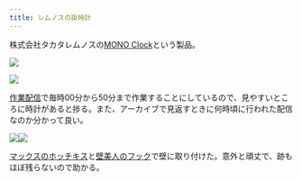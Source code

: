```yaml
---
title: レムノスの掛時計
---
```

株式会社タカタレムノスの[MONO Clock](https://www.amazon.co.jp/dp/B004UIT8BK)という製品。

![](https://lh3.googleusercontent.com/docs/ADP-6oG6syQbGRZwm-7qCxVKMZkOpw2DZ6-UU5uqGqxtdtz2FW5qCWcLn0R3bNQqwof5AtRoJ6O2lZR3sFFBNRDSc-HMULS5ap3fu0sdUtitl6vrwGkSpuif1DmFbeTrzXm9Q9UXrKhpL_qqxAXH0XQwri30fFMu6y6fNdxCTjzQBe9XCnVdnB8ccRUoFlkXzDEabrmYXQ1AWg-FxpCxNh4W5yw0BvdDr7he6tkKK9VxNPKY2ptaVoWdTamm5AzU7feRfbq36r7gf41vQqfzFZANx9F9n6x2Z10cKM0tikzyTA6r5ifayXg9bXDOVIHJ6q5vlxgP6IUyvK8XcDTXiQ7JTwHM3ZIMVc5u01yJXsSyOYqdHd1sVfrNnDhmgN6rBC5mGoNTvUVy3T_GmTB1lEog_HzJcxhFgWjjfNZAV4PM4bo32_AF4jd_sfpZcXwB5xPVw1YAyAoN6z30UMJIakk2H1wy6zq-1E6_Ta00KQzkA--CEyL1Vn0EM3o8CRBuFXGYCLrDm6S5zrzJ20WTksapaJIjEUSydtwfMpvj1zhs2NL10-VN1ZRvi7xlp78tL_kOkAo_mZZWbd4kO8Mn8wuBWOJHJE-ypJVNUnG4ejIjy9thrqxkPal4c98ddNg-x-7lJgCI2FD-_C47XQQVU9HkbTzyYRnJvQ556pEMyop4HzpnZbofk94pOSEQ0UY6yf3u--bfaC9bZ1tPuXIQGpbGaEgDo8i14zKMb_yu02VeWjMNEw49to3LrNCghP-fahyl7PopXPfi_G5CCIItU9dL2ADMsDh-o_UjSAz0mkHxkxu-DakfQ6dqohgX7dVDmQD6eVVsJTeseWVto9WH3IOHsIwxR_3P4KcB6hoS0SiIfBXel2UPyZyGvzJC6CwjhOTgYTmJfFxoSMpCSDM27N6abBsnUAdpA70gp6vkdlu8kNgdjbeJkfExiG_PZnHvqzlW-C8gdydmgKj67CaoV3QeYTIqakk2pLIvdwBgGe7G0D2klibzwuJ7Wqjiku6VeRU1GLRs6b8eibuUHyd7nvUQTaYJEJden9NfGMxDON1Gxw5xdSyg8MmnidBcvI3JnS62Y-WTpCS64O3_jFylihW2DVxLGNwxVx9jnXIr8KwSp1-WrFzbh97OklTypB4v-srMiHr8QqWVige6sN3bzkd6TDq4k-qnbIDpHMJW-bDCwglby6n9bKqc4XasP892LBOl6k8kVL79QoM4YLAlAAaX3ZcEYUUejRAyOL2UU3yTmYzQfwvO)

![](https://lh3.googleusercontent.com/docs/ADP-6oEYmT9v4zBIrtq9tpkZwHeVPyYR93E6l-QQqxUjfmoq5QV2ZK1pqRrJKhIIzMc2hWfMmsWp6Ya7KSa0QrKmhhdBQzwQZf_ojeLqYfC10eS_9SowxY2jCfnymVn66lI0rea_euEVkMnYcjTjqcqqfYUHGKa7CkTzXKGTDrPp7Od-gFBzC9kp0jgH0IBVGWusAiXTzosZlnXfMzCrvLhYOLsULID6nFEGl4vSKahrN2ARxVwtidOC5CxSSi9evO9AhLZ8R-BBlCyauC7z1NdJwfJvYD6pv6X6UukRdnwmlezaibMdo7rlfccr3nMqmGzvr3zwSFauODxUGbw10-0_ZzKLSewRMlTtIFL6gTk5dRdpTMcOnjk0duC4MyNqfb2H4G1yNnqWzNhNzwCOinOReQFSqZ6E5s4G41pJL93wwXe5egG2E87iwoiKdBRTBCAdBfHeE1cEbtdqXZmV6CmoKUQYm-Qu4spugKt7TO5I_JHdo1i_RcI6WdJkEw_tEXlllJSERvgL8bg0Xs2GsKx9-q2nQc86sTbRqX3ObborikN_ChYJpPpwldU2yJNnwyoEt8_M7bBqIyI_EivAkMOhAz0wVmCpzetSv3D_CaYyF2rxdPWATixz2rYaek12E28_-WSLenYKzcJYooNrzDLRohCz591fC_l90nKjtD8qZMDF57NohnqI00_M1KClVZ207rCKKr0tK29VlXyWLa1ZIvVe6aWomLVIrEYS4LPtez503ihBjofeQ6h3E83gPXxPImpfboYk43rs-66CfFR_p21D_MicD0mlq-Fo6x5YeagUB0U7AeTZ6ceGrCQELWGhxqbEsrzRx-rwIVF8RfwgcwiRh9cWYGDNE16wpVNIO-RTHtMuNAANBuU9EMX4qSugB4fZIt7ctEstcI293pg22TfecUuTfNaxo5tkEBAhlVzhVEB4dHpfX2DvqWR5Smisyzn5s951j6jjuTDbKY-gC92kpelE3mRUbcXLZjw-MMEh5FtRoQugCONRH3X3tUX_vGB2--F-MlfO-JOnffdrijQTGzBXx5moGLUmY1Id_2TkDvis8Qei3kedG_Z1c1AbLdTrQzuGOj-rHjVWXzE0JaiLpK1XC-dvNnKIVMNz3XQsNqnkQnfuqeyrXRxxw4STk6jAx-H81pW5pBCZxxUrNP_pS6-R9DM4Maiy0rtxmGFKDy7wYnXmhq69pWG9OKzEfuDFC33pJRX8Pse2sV4qqJchxqWQ95GGC8aHyN0R3wDPcDKC)

[作業配信](https://www.youtube.com/channel/UC5s-KpSDGzxWPWNv94PnJHw)で毎時00分から50分まで作業することにしているので、見やすいところに時計があると捗る。また、アーカイブで見返すときに何時頃に行われた配信なのか分かって良い。

![](https://lh3.googleusercontent.com/docs/ADP-6oE6vCfmL2hfu7zlK1_JbMWhdR1xKlOh1PRMx-ckDmbPPfXdHt-MPoTIlq4dnug7IXLXxC_sHSSaYQUw_dHA-bOW0A6MvmxGMBiWBFmEMwJ29ylDfdsLK-Eyk8_8uF_Dx3x-01vAoTREd6m8hoNRy3AfGsE6rDBy0s1f_sp6qD8ghbRJvmt1dobu_239HRpQRlfQ7gfzIR9ZNwYV6DrErB85DaY1H0DIv4lz-8-L_52yaR8dl3R5gxxeM12czbjwrbqEvzYEqdRCb3S4Qxsun6EI15ShWJNEc-F_Rvv1FJqZ2gHMnq5nt4Kni6iy8gmiA8BttE2LLD_Wxo8g-3clEbstNKra84OFWBGUZX_OV67o6K0bPBlAtgeFIgFbX5ULsWlGH25jPER4cHlxh_uobubRDY_5L2zWni0bQvn2t74yqhsU_Kpnu-qoRXRwouwLpdt_nKSukTfzU_NNwaj61nzhDcRKRZhrCo0HUn8shjxG_OrQqh3nd0VdrpmyHyvql_PJKVcVFxcc34uM4fCl8g8dcNzKq-uuTQifdXX28eSGKfalaNZ66jQkwSFmaksAY3v8MAJDvlOkysNC0q_8v0aqaCB67j8CMRewPy0cLLCFwUTWLVi-aJIctGVsCek6X68Mb2zBmxacd8GRqn4Hz8oT6Ki_nH4EfYESLB8YAvkdlHGdB25laiDQbDezWl8DtZWpkFuieBQg5SQ70FtPntuHR8S5F2sN9_rAMkdlSZ3XjLl8C-cJJ7PIvenM5kI015LyNeZY4WwWtVzFHcat-9D8nd0U07qzdDyDi6xl9PuJ7YRro8p2uK10apz6q-jyvING5pbbnp4VSj9UJhsZbq82aBd9eiGk998JiBy0Ls_7J4rDLkgL7DGLHt85tIbawbGdFZzpHmQ7iY-AgkdQyAVumr-VTFxc9S9hl85dky3XIhLKCFOVlX4OAqfGSHm50zwrEqgo6-Ikp9hLkSAVlAWUXjHgdg24zrtzN5efZjKtC06DorE2Vkr9irXPAIn7c_1ocuJKUcjtC04JvsHpzjPgjzGJmI3C3X1qhS1f6yr65nhCYGBgeyUf4SGvCLhOu-sgilABTKrWyumwZO6T-DKZvPQQiy8sPrPAp287fSEzhN0dhKmqkO8NeAhB9cVLYZIlFe09UsSmj06KXtAusJStqjyBx9uHKSS1lu2VdAstp5BFsaMIQzp16NdYXvWsG5C3bDrlDYLTl9moFMTW5liyZ2njTkimWKTvj6NW_iMHSyiS)![](https://lh3.googleusercontent.com/docs/ADP-6oGYSy8i2_k6E1HN5pSMQFCFKZhhrt5BlrpsKURQxPQCcWSfNshUGrJw5WuSjzKPNuX89cTqHLtTfXkxeqwvKGKpLvpNK3EEPszWYOE0VO3NKFdOW35yGiRK8jEZWSxohkeJucKxsz8SD-wZ5QOokhZtbDkdMD4DpkOsx_Uldd1qwD6plt0h3Kbtx0_mimrFT1YufKabUbHcIT5gGXSUCVa1F-N3CA5o_nHOdx7gLc8n-5566ynt3SdsvmUv2s4R8ivhGwoLu1C8Olt0UYG7yUy8SIXBLdQFOyEY8ZUGDhy1ZozMHZzUZxpX5p8c6IIaBOk2glheHOlQCKEpYY8i-gUM8JUBeybezCWXfmvyl3iOqOCBOJttVAfJXvlO22VTveLBYc5npcCOZyyP-ntbpgJk0KlrLv6Wkr_UgzX8IP4W9FHhdMLms-d7-gwfXyuHJwvjx7Bn-6-9fIABr5OyAhpMhGRmuLitB1Ba3q0MR-xoCjk-M3rBotFaCgElgwTw5L10WF-x9w3oVooK9ln4Be65Er2XBK3-lmV4A-uu-1QucNuGWMDBZgdU4ajfIpubOlmFDXPy7NF6rbbr7PE0FHs40la-T_3EuIXV-_IM0C4jA33ThXjsFvOV82TNzrhReWSjozzNlZdUU7w-NkcCDq1awkZD6dAlsNZyjRvTa6TDoWaXCIt9rSZlvd7kpWgvxMwR1Bq3SiYxLuqVP8anal2tMo9kwrr3D8x6sY0Iq11ZBXbIfxpmyEAbxWGo4FvJw5Hq6hlGBfOMiYShf1HRrIcNaXTSdgzKXj11QnvFiEx0d8GEUoGDfcrd1TSTkwZwuOe0sO2cywUUDx_hb8JGbSkqX2dQLEQLL_Cneb9szIpQ_m2aDE1YHhrpK037TgvvGIGewzfWPBidvAPk20NrhBAKMeK4Y2PrpsqUL_CoC_8vJusTIypDkIpuf26YcTB4KaxmlouBxaKKgucydUW0XWSVDj9V9SCnWHvFrrIdxrefoXclKsdaQbLhpMVW4asB0GBhUht8_2f-gM6Xnyycfu9mGu0tvyfs_o_aQC8UKfgGa_FkQ9jAeBm6cqzycorQpg62PT-XrBIUaK0nC5l5H0_x_oWaV-T2KTIpATFZfQSIFuH6OXFxEI_befp69kcba4ePO0jzeWw3Csd7xGnrN16kBQyE6XiE2LhV1k7gKi6C6r3RAIbgOReSEyhcY_AdenDgbCLSkbjOR3hGllbkmdU442l30epGOHY3GPxFOMysU7LC)

[マックスのホッチキス](https://www.amazon.co.jp/dp/B000O9WRWG)と[壁美人のフック](https://www.amazon.co.jp/dp/B00CU78TDG)で壁に取り付けた。意外と頑丈で、跡もほぼ残らないので助かる。
